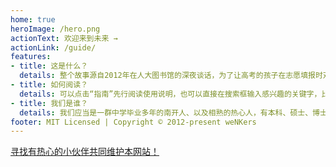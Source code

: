 ```yaml
---
home: true
heroImage: /hero.png
actionText: 欢迎来到未来 →
actionLink: /guide/
features:
- title: 这是什么？
  details: 整个故事源自2012年在人大图书馆的深夜谈话，为了让高考的孩子在志愿填报时对各个高校有所了解，我们发起并组织了一个公益活动，组织了六年来、近五百人来讲述他们大学的生活与学业，以期望能起到一些微小的作用。
- title: 如何阅读？
  details: 可以点击“指南”先行阅读使用说明，也可以直接在搜索框输入感兴趣的关键字，比如“清华大学”“计算机”“博士”等。如果有需要可以直接编辑页面，也可以点击反馈或是直接联系我们。
- title: 我们是谁？
  details: 我们应当是一群中学毕业多年的南开人、以及相熟的热心人，有本科、硕士、博士在读、也有工作许久。我们十八九岁从山里走出来，去往各个学校、各个城市、各个国家，自此一往无回。
footer: MIT Licensed | Copyright © 2012-present weNKers
---
```




[寻找有热心的小伙伴共同维护本网站！](/us/)